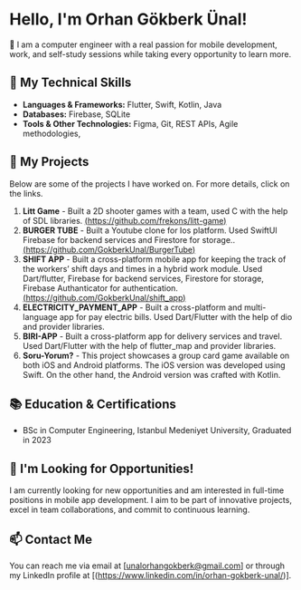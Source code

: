 # Hello, I'm Orhan Gökberk Ünal!

👋 I am a computer engineer with a real passion for mobile development, work, and self-study sessions while taking every opportunity to learn more.

## 🚀 My Technical Skills
- **Languages & Frameworks:** Flutter, Swift, Kotlin, Java
- **Databases:** Firebase, SQLite
- **Tools & Other Technologies:** Figma, Git, REST APIs, Agile methodologies,

## 💼 My Projects
Below are some of the projects I have worked on. For more details, click on the links.

1. **Litt Game** - Built a 2D shooter games with a team, used C with the help of SDL libraries. [(https://github.com/frekons/litt-game)](#)
2. **BURGER TUBE** - Built a Youtube clone for Ios platform. Used SwiftUI Firebase for backend services and Firestore for storage.. [(https://github.com/GokberkUnal/BurgerTube)](#)
3. **SHIFT APP** - Built a cross-platform mobile app for keeping the track of the workers’ shift days and times in a hybrid work module. Used Dart/flutter, Firebase for backend services, Firestore for storage, Firebase Authanticator for authentication. [(https://github.com/GokberkUnal/shift_app)](#)
4. **ELECTRICITY_PAYMENT_APP** - Built a cross-platform and multi-language app for pay electric bills. Used Dart/Flutter with the help of dio and provider libraries.
5. **BIRI-APP** - Built a cross-platform app for delivery services and travel. Used Dart/Flutter with the help of flutter_map and provider libraries.
6. **Soru-Yorum?** - This project showcases a group card game available on both iOS and Android platforms. The iOS version was developed using Swift. On the other hand, the Android version was crafted with Kotlin.

## 📚 Education & Certifications
- BSc in Computer Engineering, Istanbul Medeniyet University, Graduated in 2023


## 🎯 I'm Looking for Opportunities!
I am currently looking for new opportunities and am interested in full-time positions in mobile app development. I aim to be part of innovative projects, excel in team collaborations, and commit to continuous learning.

## 📫 Contact Me
You can reach me via email at [unalorhangokberk@gmail.com] or through my LinkedIn profile at [(https://www.linkedin.com/in/orhan-gokberk-unal/)].


